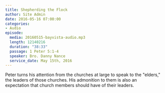 ```yaml
---
title: Shepherding the Flock
author: Site Admin
date: 2016-05-16 07:00:00
categories:
- Audio
episode:
  media: 20160515-bayvista-audio.mp3
  length: 12140216
  duration: "38:33"
  passage: 1 Peter 5:1-4
  speaker: Bro. Danny Nance
  service_date: May 15th, 2016
---
```

Peter turns his attention from the churches at large to speak to the "elders," the leaders of those churches. His admonition to them is also an expectation that church members should have of their leaders.